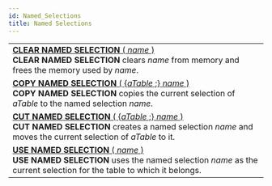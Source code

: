 ```yaml
---
id: Named_Selections
title: Named Selections
---
```

||
|---|
|[**CLEAR NAMED SELECTION** ( *name* )](../../commands-legacy/clear-named-selection)<br/>**CLEAR NAMED SELECTION** clears *name* from memory and frees the memory used by *name*.|
|[**COPY NAMED SELECTION** ( {*aTable* ;} *name* )](../../commands-legacy/copy-named-selection)<br/>**COPY NAMED SELECTION** copies the current selection of *aTable* to the named selection *name*.|
|[**CUT NAMED SELECTION** ( {*aTable* ;} *name* )](../../commands-legacy/cut-named-selection)<br/>**CUT NAMED SELECTION** creates a named selection *name* and moves the current selection of *aTable* to it.|
|[**USE NAMED SELECTION** ( *name* )](../../commands-legacy/use-named-selection)<br/>**USE NAMED SELECTION** uses the named selection *name* as the current selection for the table to which it belongs.|
